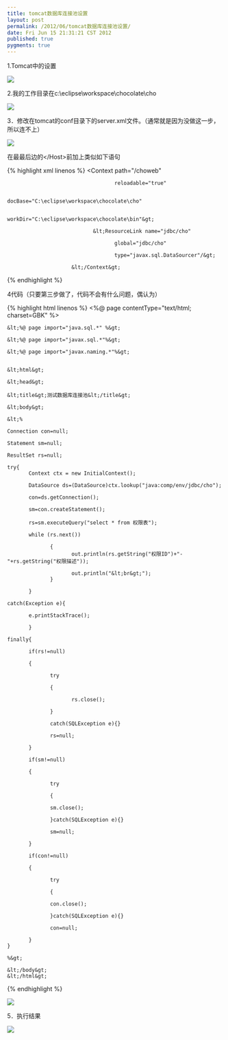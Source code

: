 ```yaml
---
title: tomcat数据库连接池设置
layout: post
permalink: /2012/06/tomcat数据库连接池设置/
date: Fri Jun 15 21:31:21 CST 2012
published: true
pygments: true
---
```


1.Tomcat中的设置

<img src="http://p.blog.csdn.net/images/p_blog_csdn_net/mysun0129/1.bmp" />


2.我的工作目录在c:\eclipse\workspace\chocolate\cho

<img src="http://p.blog.csdn.net/images/p_blog_csdn_net/mysun0129/2.bmp" />


3．修改在tomcat的conf目录下的server.xml文件。（通常就是因为没做这一步，所以连不上）

<img src="http://p.blog.csdn.net/images/p_blog_csdn_net/mysun0129/2.bmp" />


在最最后边的&lt;/Host&gt;前加上类似如下语句

{% highlight xml linenos %}
	&lt;Context path="/choweb"
	
	                                   reloadable="true"
	
	                                   docBase="C:\eclipse\workspace\chocolate\cho"
	
	                                   workDir="C:\eclipse\workspace\chocolate\bin"&gt;
	
	                            &lt;ResourceLink name="jdbc/cho"
	
	                                   global="jdbc/cho"
	
	                                   type="javax.sql.DataSourcer"/&gt;
	
	                     &lt;/Context&gt;

{% endhighlight %}




4代码（只要第三步做了，代码不会有什么问题，偶认为）



{% highlight html linenos %}
	&lt;%@ page contentType="text/html; charset=GBK" %&gt;
	
	&lt;%@ page import="java.sql.*" %&gt;
	
	&lt;%@ page import="javax.sql.*"%&gt;
	
	&lt;%@ page import="javax.naming.*"%&gt;
	
	
	&lt;html&gt;
	
	&lt;head&gt;
	
	&lt;title&gt;测试数据库连接池&lt;/title&gt;
	
	&lt;body&gt;
	
	&lt;%
	
	Connection con=null;
	
	Statement sm=null;
	
	ResultSet rs=null;
	
	try{
	       Context ctx = new InitialContext();
	
	       DataSource ds=(DataSource)ctx.lookup("java:comp/env/jdbc/cho");
	
	       con=ds.getConnection();
	
	       sm=con.createStatement();
	  
	       rs=sm.executeQuery("select * from 权限表");
	
	       while (rs.next())
	
	              {
	                     out.println(rs.getString("权限ID")+"-"+rs.getString("权限描述"));
	
	                     out.println("&lt;br&gt;");
	              }    
	
	       }
	
	catch(Exception e){
	
	       e.printStackTrace();
	
	       }
	
	finally{
	
	       if(rs!=null)
	
	       {
	
	              try
	
	              {
	
	                     rs.close();
	
	              }
	
	              catch(SQLException e){}
	
	              rs=null;
	
	       }
	
	       if(sm!=null)
	
	       {
	
	              try
	
	              {
	
	              sm.close();
	
	              }catch(SQLException e){}
	
	              sm=null;
	
	       }    
	
	       if(con!=null)
	
	       {
	
	              try
	
	              {
	
	              con.close();
	
	              }catch(SQLException e){}
	
	              con=null;
	
	       }
	}
	
	%&gt;
	
	&lt;/body&gt;
	&lt;/html&gt;

{% endhighlight %}


<img src="http://p.blog.csdn.net/images/p_blog_csdn_net/mysun0129/4.bmp" />


5．执行结果

<img src="http://p.blog.csdn.net/images/p_blog_csdn_net/mysun0129/5.bmp" />



